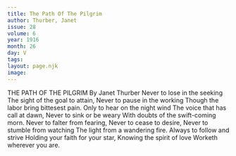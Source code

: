 ```yaml
---
title: The Path Of The Pilgrim
author: Thurber, Janet
issue: 28
volume: 6
year: 1916
month: 26
day: V
tags:
layout: page.njk
image:
---
```

THE PATH OF THE PILGRIM    By Janet Thurber       Never to lose in the seeking    The sight of the goal to attain,    Never to pause in the working    Though the labor bring bittesest pain.       Only to hear on the night wind    The voice that has call at dawn,    Never to sink or be weary    With doubts of the swift-coming morn.       Never to falter from fearing,    Never to cease to desire,    Never to stumble from watching    The light from a wandering fire.       Always to follow and strive    Holding your faith for your star,    Knowing the spirit of love    Worketh wherever you are.    


